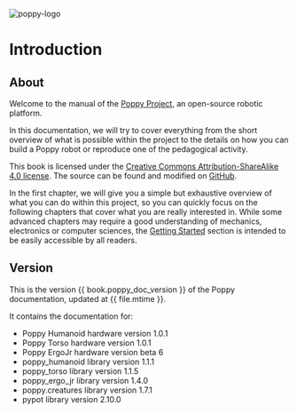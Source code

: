 ![poppy-logo](img/logo/poppy.png)

# Introduction

## About

Welcome to the manual of the [Poppy Project](https://www.poppy-project.org/), an open-source robotic platform.

In this documentation, we will try to cover everything from the short overview of what is possible within the project to the details on how you can build a Poppy robot or reproduce one of the pedagogical activity.

This book is licensed under the [Creative Commons Attribution-ShareAlike 4.0 license](http://creativecommons.org/licenses/by-sa/4.0/). The source can be found and modified on [GitHub](https://github.com/poppy-project/poppy-docs).

In the first chapter, we will give you a simple but exhaustive overview of what you can do within this project, so you can quickly focus on the following chapters that cover what you are really interested in. While some advanced chapters may require a good understanding of mechanics, electronics or computer sciences, the [Getting Started](getting-started/README.md) section is intended to be easily accessible by all readers.

## Version

This is the version {{ book.poppy_doc_version }} of the Poppy documentation, updated at {{ file.mtime }}.

It contains the documentation for:

- Poppy Humanoid hardware version 1.0.1
- Poppy Torso hardware version 1.0.1
- Poppy ErgoJr hardware version beta 6
- poppy_humanoid library version 1.1.1
- poppy_torso library version 1.1.5
- poppy_ergo_jr library version 1.4.0
- poppy.creatures library version 1.7.1
- pypot library version 2.10.0